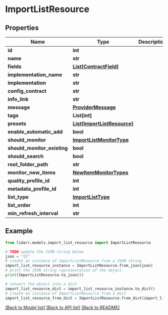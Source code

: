 # ImportListResource


## Properties

Name | Type | Description | Notes
------------ | ------------- | ------------- | -------------
**id** | **int** |  | [optional] 
**name** | **str** |  | [optional] 
**fields** | [**List[ContractField]**](ContractField.md) |  | [optional] 
**implementation_name** | **str** |  | [optional] 
**implementation** | **str** |  | [optional] 
**config_contract** | **str** |  | [optional] 
**info_link** | **str** |  | [optional] 
**message** | [**ProviderMessage**](ProviderMessage.md) |  | [optional] 
**tags** | **List[int]** |  | [optional] 
**presets** | [**List[ImportListResource]**](ImportListResource.md) |  | [optional] 
**enable_automatic_add** | **bool** |  | [optional] 
**should_monitor** | [**ImportListMonitorType**](ImportListMonitorType.md) |  | [optional] 
**should_monitor_existing** | **bool** |  | [optional] 
**should_search** | **bool** |  | [optional] 
**root_folder_path** | **str** |  | [optional] 
**monitor_new_items** | [**NewItemMonitorTypes**](NewItemMonitorTypes.md) |  | [optional] 
**quality_profile_id** | **int** |  | [optional] 
**metadata_profile_id** | **int** |  | [optional] 
**list_type** | [**ImportListType**](ImportListType.md) |  | [optional] 
**list_order** | **int** |  | [optional] 
**min_refresh_interval** | **str** |  | [optional] 

## Example

```python
from lidarr.models.import_list_resource import ImportListResource

# TODO update the JSON string below
json = "{}"
# create an instance of ImportListResource from a JSON string
import_list_resource_instance = ImportListResource.from_json(json)
# print the JSON string representation of the object
print(ImportListResource.to_json())

# convert the object into a dict
import_list_resource_dict = import_list_resource_instance.to_dict()
# create an instance of ImportListResource from a dict
import_list_resource_from_dict = ImportListResource.from_dict(import_list_resource_dict)
```
[[Back to Model list]](../README.md#documentation-for-models) [[Back to API list]](../README.md#documentation-for-api-endpoints) [[Back to README]](../README.md)


